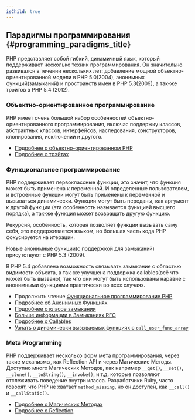 ```yaml
---
isChild: true
---
```


## Парадигмы программирования {#programming_paradigms_title}

PHP представляет собой гибкий, динамичный язык, который поддерживает несколько техник программирования. 
Он значительно развивался в течении нескольких лет: добавление мощной объектно-ориентированной модели в PHP 5.0(2004), 
анонимных функций(замыканий) и пространств имен в PHP 5.3(2009), а так-же трэйтов в PHP 5.4 (2012).

### Объектно-ориентированное программирование

PHP имеет очень большой набор особенностей объектно-ориентированного программирования, включая поддержку классов, 
абстрактных классов, интерфейсов, наследования, конструкторов, клонирования, исключений и другого.

* [Подробнее о объектно-ориентированном PHP][oop]
* [Подробнее о трэйтах][traits]

### Функциональное программирование

PHP поддерживает первоклассные функции, это значит, что функция может быть применена к переменной. И определенные пользователем, 
и встроенные функции могут быть применены к переменной и вызываться динамически. Функции могут быть переданы, как аргумент 
к другой функции (эта особенность называется функцией высшего порядка), а так-же функция может возвращать другую функцию.

Рекурсия, особенность, которая позволяет функции вызывать саму себя, это поддерживается языком, но большая часть кода PHP 
фокусируется на итерации.

Новые анонимные функции(с поддержкой для замыканий) присутствуют с PHP 5.3 (2009).

В PHP 5.4 добавлена возможность связывать замыкание с областью видимости объекта, а так-же улучшена поддержка 
callables(всё что может быть вызвано), так что они могут быть использованы наравне с анонимными функциями 
практически во всех случаях.

* Продолжить чтение [Функциональное программирование PHP](/ru-php-the-right-way/pages/Функциональное-программирование.html)
* [Подробнее об Анонимных Функциях][anonymous-functions]
* [Подробнее о классе замыкании][closure-class]
* [Больше информации в Замыканиях RFC][closures-rfc]
* [Подробнее о Callables][callables]
* [Узнать о динамически вызываемых функциях с `call_user_func_array`][call-user-func-array]

### Meta Programming

PHP поддерживает несколько форм мета программирования, через такие механизмы, как Reflection API и через Магические Методы. 
Доступно много Магических Методов, как например `__get()`, `__set()`, `__clone()`, `__toString()`, `__invoke()`, и т.д. 
которые позволяют отслеживать поведение внутри класса. Разработчики Ruby, часто говорят, что PHP не хватает 
`method_missing`, но он доступен, как `__call()` и `__callStatic()`.

* [Подробнее о Магических Методах][magic-methods]
* [Подробнее о Reflection][reflection]

[namespaces]: http://php.net/manual/ru/language.namespaces.php
[overloading]: http://php.net/manual/ru/language.oop5.overloading.php
[oop]: http://www.php.net/manual/ru/language.oop5.php
[anonymous-functions]: http://www.php.net/manual/ru/functions.anonymous.php
[closure-class]: http://php.net/manual/ru/class.closure.php
[callables]: http://php.net/manual/ru/language.types.callable.php
[magic-methods]: http://php.net/manual/ru/language.oop5.magic.php
[reflection]: http://www.php.net/manual/ru/intro.reflection.php
[traits]: http://www.php.net/traits
[call-user-func-array]: http://php.net/manual/ru/function.call-user-func-array.php
[closures-rfc]: https://wiki.php.net/rfc/closures
